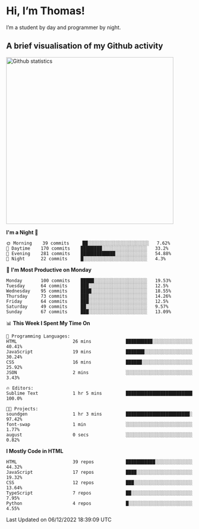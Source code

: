 # Hi, I’m Thomas!
I’m a student by day and programmer by night.

## A brief visualisation of my Github activity

<img title="My Github statistics" alt="Github statistics" width="450px" src="https://github-readme-stats.vercel.app/api?username=thomasrettig&show_icons=true&include_all_commits=true&count_private=true&&hide=issues&theme=tokyonight&border_radius=6px"/>

<!--START_SECTION:waka-->
**I'm a Night 🦉** 

```text
🌞 Morning    39 commits     ██░░░░░░░░░░░░░░░░░░░░░░░   7.62% 
🌆 Daytime    170 commits    ████████░░░░░░░░░░░░░░░░░   33.2% 
🌃 Evening    281 commits    █████████████░░░░░░░░░░░░   54.88% 
🌙 Night      22 commits     █░░░░░░░░░░░░░░░░░░░░░░░░   4.3%

```
📅 **I'm Most Productive on Monday** 

```text
Monday       100 commits    █████░░░░░░░░░░░░░░░░░░░░   19.53% 
Tuesday      64 commits     ███░░░░░░░░░░░░░░░░░░░░░░   12.5% 
Wednesday    95 commits     ████░░░░░░░░░░░░░░░░░░░░░   18.55% 
Thursday     73 commits     ███░░░░░░░░░░░░░░░░░░░░░░   14.26% 
Friday       64 commits     ███░░░░░░░░░░░░░░░░░░░░░░   12.5% 
Saturday     49 commits     ██░░░░░░░░░░░░░░░░░░░░░░░   9.57% 
Sunday       67 commits     ███░░░░░░░░░░░░░░░░░░░░░░   13.09%

```


📊 **This Week I Spent My Time On** 

```text
💬 Programming Languages: 
HTML                     26 mins             ██████████░░░░░░░░░░░░░░░   40.41% 
JavaScript               19 mins             ███████░░░░░░░░░░░░░░░░░░   30.24% 
CSS                      16 mins             ██████░░░░░░░░░░░░░░░░░░░   25.92% 
JSON                     2 mins              ░░░░░░░░░░░░░░░░░░░░░░░░░   3.43%

🔥 Editors: 
Sublime Text             1 hr 5 mins         █████████████████████████   100.0%

🐱‍💻 Projects: 
soundgen                 1 hr 3 mins         ████████████████████████░   97.42% 
font-swap                1 min               ░░░░░░░░░░░░░░░░░░░░░░░░░   1.77% 
august                   0 secs              ░░░░░░░░░░░░░░░░░░░░░░░░░   0.82%

```

**I Mostly Code in HTML** 

```text
HTML                     39 repos            ███████████░░░░░░░░░░░░░░   44.32% 
JavaScript               17 repos            ████░░░░░░░░░░░░░░░░░░░░░   19.32% 
CSS                      12 repos            ███░░░░░░░░░░░░░░░░░░░░░░   13.64% 
TypeScript               7 repos             ██░░░░░░░░░░░░░░░░░░░░░░░   7.95% 
Python                   4 repos             █░░░░░░░░░░░░░░░░░░░░░░░░   4.55%

```



 Last Updated on 06/12/2022 18:39:09 UTC
<!--END_SECTION:waka-->
